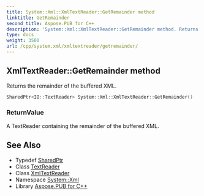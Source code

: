 ```yaml
---
title: System::Xml::XmlTextReader::GetRemainder method
linktitle: GetRemainder
second_title: Aspose.PUB for C++
description: 'System::Xml::XmlTextReader::GetRemainder method. Returns the remainder of the buffered XML in C++.'
type: docs
weight: 3500
url: /cpp/system.xml/xmltextreader/getremainder/
---
```

## XmlTextReader::GetRemainder method


Returns the remainder of the buffered XML.

```cpp
SharedPtr<IO::TextReader> System::Xml::XmlTextReader::GetRemainder()
```


### ReturnValue

A TextReader containing the remainder of the buffered XML.

## See Also

* Typedef [SharedPtr](../../../system/sharedptr/)
* Class [TextReader](../../../system.io/textreader/)
* Class [XmlTextReader](../)
* Namespace [System::Xml](../../)
* Library [Aspose.PUB for C++](../../../)
